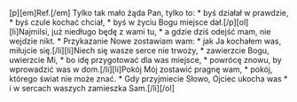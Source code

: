 [p][em]Ref.[/em] Tylko tak mało żąda Pan, tylko to: * byś działał w prawdzie, * byś czule kochać chciał, * byś w życiu Bogu miejsce dał.[/p][ol][li]Najmilsi, już niedługo będę z wami tu, * a gdzie dziś odejść mam, nie wejdzie nikt. * Przykazanie Nowe zostawiam wam: * jak Ja kochałem was, miłujcie się.[/li][li]Niech się wasze serce nie trwoży, * zawierzcie Bogu, uwierzcie Mi, * bo idę przygotować dla was miejsce, * powrócę znowu, by wprowadzić was w dom.[/li][li]Pokój Mój zostawić pragnę wam, * pokój, którego świat nie może znać. * Gdy przyjmiecie Słowo, Ojciec ukocha was * i w sercach waszych zamieszka Sam.[/li][/ol]